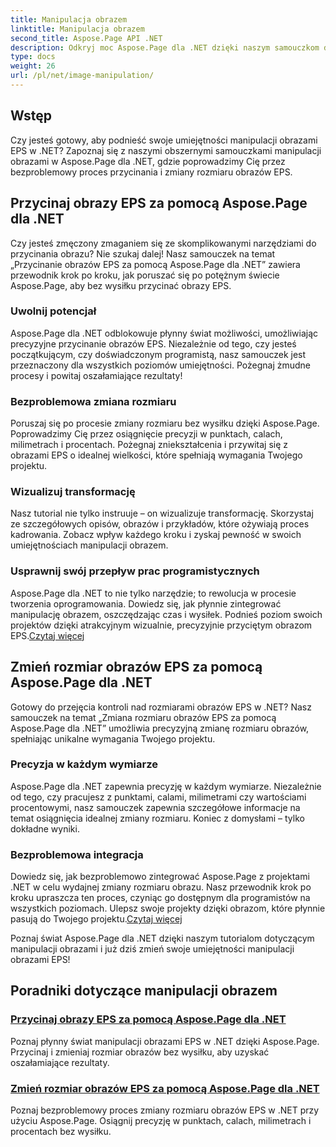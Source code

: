 ```yaml
---
title: Manipulacja obrazem
linktitle: Manipulacja obrazem
second_title: Aspose.Page API .NET
description: Odkryj moc Aspose.Page dla .NET dzięki naszym samouczkom dotyczącym manipulacji obrazem. Bez wysiłku przycinaj i zmieniaj rozmiar obrazów EPS, aby uzyskać oszałamiające i precyzyjne rezultaty.
type: docs
weight: 26
url: /pl/net/image-manipulation/
---
```

## Wstęp

Czy jesteś gotowy, aby podnieść swoje umiejętności manipulacji obrazami EPS w .NET? Zapoznaj się z naszymi obszernymi samouczkami manipulacji obrazami w Aspose.Page dla .NET, gdzie poprowadzimy Cię przez bezproblemowy proces przycinania i zmiany rozmiaru obrazów EPS.

## Przycinaj obrazy EPS za pomocą Aspose.Page dla .NET
Czy jesteś zmęczony zmaganiem się ze skomplikowanymi narzędziami do przycinania obrazu? Nie szukaj dalej! Nasz samouczek na temat „Przycinanie obrazów EPS za pomocą Aspose.Page dla .NET” zawiera przewodnik krok po kroku, jak poruszać się po potężnym świecie Aspose.Page, aby bez wysiłku przycinać obrazy EPS.

### Uwolnij potencjał
Aspose.Page dla .NET odblokowuje płynny świat możliwości, umożliwiając precyzyjne przycinanie obrazów EPS. Niezależnie od tego, czy jesteś początkującym, czy doświadczonym programistą, nasz samouczek jest przeznaczony dla wszystkich poziomów umiejętności. Pożegnaj żmudne procesy i powitaj oszałamiające rezultaty!

### Bezproblemowa zmiana rozmiaru
Poruszaj się po procesie zmiany rozmiaru bez wysiłku dzięki Aspose.Page. Poprowadzimy Cię przez osiągnięcie precyzji w punktach, calach, milimetrach i procentach. Pożegnaj zniekształcenia i przywitaj się z obrazami EPS o idealnej wielkości, które spełniają wymagania Twojego projektu.

### Wizualizuj transformację
Nasz tutorial nie tylko instruuje – on wizualizuje transformację. Skorzystaj ze szczegółowych opisów, obrazów i przykładów, które ożywiają proces kadrowania. Zobacz wpływ każdego kroku i zyskaj pewność w swoich umiejętnościach manipulacji obrazem.

### Usprawnij swój przepływ prac programistycznych
 Aspose.Page dla .NET to nie tylko narzędzie; to rewolucja w procesie tworzenia oprogramowania. Dowiedz się, jak płynnie zintegrować manipulację obrazem, oszczędzając czas i wysiłek. Podnieś poziom swoich projektów dzięki atrakcyjnym wizualnie, precyzyjnie przyciętym obrazom EPS.[Czytaj więcej](./crop-eps-images/)

## Zmień rozmiar obrazów EPS za pomocą Aspose.Page dla .NET
Gotowy do przejęcia kontroli nad rozmiarami obrazów EPS w .NET? Nasz samouczek na temat „Zmiana rozmiaru obrazów EPS za pomocą Aspose.Page dla .NET” umożliwia precyzyjną zmianę rozmiaru obrazów, spełniając unikalne wymagania Twojego projektu.

### Precyzja w każdym wymiarze
Aspose.Page dla .NET zapewnia precyzję w każdym wymiarze. Niezależnie od tego, czy pracujesz z punktami, calami, milimetrami czy wartościami procentowymi, nasz samouczek zapewnia szczegółowe informacje na temat osiągnięcia idealnej zmiany rozmiaru. Koniec z domysłami – tylko dokładne wyniki.

### Bezproblemowa integracja
 Dowiedz się, jak bezproblemowo zintegrować Aspose.Page z projektami .NET w celu wydajnej zmiany rozmiaru obrazu. Nasz przewodnik krok po kroku upraszcza ten proces, czyniąc go dostępnym dla programistów na wszystkich poziomach. Ulepsz swoje projekty dzięki obrazom, które płynnie pasują do Twojego projektu.[Czytaj więcej](./resize-eps-images/)

Poznaj świat Aspose.Page dla .NET dzięki naszym tutorialom dotyczącym manipulacji obrazami i już dziś zmień swoje umiejętności manipulacji obrazami EPS!
## Poradniki dotyczące manipulacji obrazem
### [Przycinaj obrazy EPS za pomocą Aspose.Page dla .NET](./crop-eps-images/)
Poznaj płynny świat manipulacji obrazami EPS w .NET dzięki Aspose.Page. Przycinaj i zmieniaj rozmiar obrazów bez wysiłku, aby uzyskać oszałamiające rezultaty.
### [Zmień rozmiar obrazów EPS za pomocą Aspose.Page dla .NET](./resize-eps-images/)
Poznaj bezproblemowy proces zmiany rozmiaru obrazów EPS w .NET przy użyciu Aspose.Page. Osiągnij precyzję w punktach, calach, milimetrach i procentach bez wysiłku.